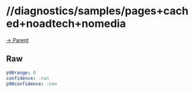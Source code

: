 
# //diagnostics/samples/pages+cached+noadtech+nomedia

[→ Parent](../..)


## Raw


```yaml
p90range: 0
confidence: .nan
p90confidence: .nan

```


